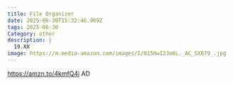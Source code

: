 ```yaml
---
title: File Organizer
date: 2025-06-30T15:32:46.909Z
tags: 2025-06-30
Category: other
description: |
  19.XX
image: https://m.media-amazon.com/images/I/815HwI2Jm6L._AC_SX679_.jpg
---
```

https://amzn.to/4kmfQ4i   AD